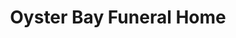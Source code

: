 ---
title: "Oyster Bay Funeral Home"
url: /oyster-bay/oyster-bay-funeral-home/
shop: funeral directors
---